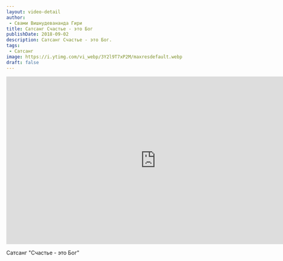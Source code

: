 ```yaml
---
layout: video-detail
author:
 - Свами Вишнудевананда Гири
title: Сатсанг Счастье - это Бог
publishDate: 2018-09-02
description: Сатсанг Счастье - это Бог. 
tags: 
 - Сатсанг
image: https://i.ytimg.com/vi_webp/3Y2l9T7xP2M/maxresdefault.webp
draft: false
---
```


<iframe width="790" height="444" src="https://www.youtube.com/embed/3Y2l9T7xP2M" frameborder="0" allowfullscreen=""></iframe> 

  Сатсанг "Счастье - это Бог"

  

 